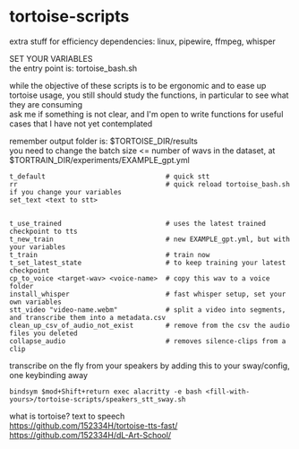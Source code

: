 # tortoise-scripts
extra stuff for efficiency
dependencies: linux, pipewire, ffmpeg, whisper  


SET YOUR VARIABLES  
the entry point is: tortoise_bash.sh  


while the objective of these scripts is to be ergonomic and to ease up tortoise usage, you still should study the functions, in particular to see what they are consuming  
ask me if something is not clear, and I'm open to write functions for useful cases that I have not yet contemplated  

remember output folder is: $TORTOISE_DIR/results  
you need to change the batch size <= number of wavs in the dataset, at $TORTRAIN_DIR/experiments/EXAMPLE_gpt.yml  

```
t_default                              # quick stt
rr                                     # quick reload tortoise_bash.sh if you change your variables
set_text <text to stt>


t_use_trained                          # uses the latest trained checkpoint to tts
t_new_train                            # new EXAMPLE_gpt.yml, but with your variables
t_train                                # train now
t_set_latest_state                     # to keep training your latest checkpoint
cp_to_voice <target-wav> <voice-name>  # copy this wav to a voice folder
install_whisper                        # fast whisper setup, set your own variables
stt_video "video-name.webm"            # split a video into segments, and transcribe them into a metadata.csv
clean_up_csv_of_audio_not_exist        # remove from the csv the audio files you deleted
collapse_audio                         # removes silence-clips from a clip
```


transcribe on the fly from your speakers by adding this to your sway/config, one keybinding away
```
bindsym $mod+Shift+return exec alacritty -e bash <fill-with-yours>/tortoise-scripts/speakers_stt_sway.sh 
```

what is tortoise? text to speech  
https://github.com/152334H/tortoise-tts-fast/  
https://github.com/152334H/dL-Art-School/  
